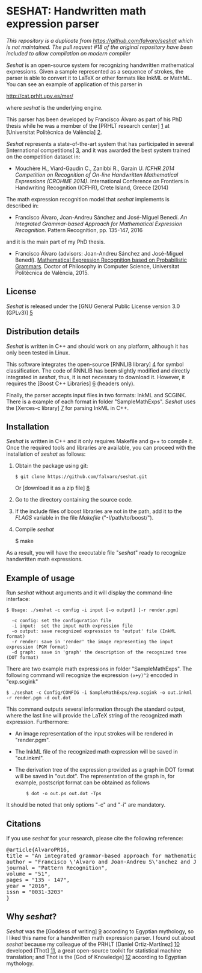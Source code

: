 SESHAT: Handwritten math expression parser
==========================================
*This repository is a duplicate from https://github.com/falvaro/seshat which is not maintained. The pull request #18 of the original repository have been included to allow compilation on modern compiler*


*Seshat* is an open-source system for recognizing handwritten
mathematical expressions. Given a sample represented as a sequence of
strokes, the parser is able to convert it to LaTeX or other formats
like InkML or MathML. You can see an example of application of this
parser in

http://cat.prhlt.upv.es/mer/

where *seshat* is the underlying engine.

This parser has been developed by Francisco Álvaro as part of his PhD
thesis while he was a member of the [PRHLT research center] [1] at
[Universitat Politècnica de València] [2].

*Seshat* represents a state-of-the-art system that has participated in
several [international competitions] [3], and it was awarded the best
system trained on the competition dataset in:

- Mouchère H., Viard-Gaudin C., Zanibbi R., Garain U.
  *ICFHR 2014 Competition on Recognition of On-line Handwritten 
   Mathematical Expressions (CROHME 2014)*.
  International Conference on Frontiers in Handwriting Recognition (ICFHR),
  Crete Island, Greece (2014)

The math expression recognition model that *seshat* implements is described in:

- Francisco Álvaro, Joan-Andreu Sánchez and José-Miguel Benedí.
  *An Integrated Grammar-based Approach for Mathematical Expression Recognition*.
  Pattern Recognition, pp. 135-147, 2016

and it is the main part of my PhD thesis. 

 - Francisco Álvaro (advisors: Joan-Andreu Sánchez and José-Miguel Benedí).
   [Mathematical Expression Recognition based on Probabilistic Grammars][13].
   Doctor of Philosophy in Computer Science,
   Universitat Politècnica de València, 2015.

License
-------
*Seshat* is released under the [GNU General Public License version 3.0 (GPLv3)] [5]


Distribution details
--------------------
*Seshat* is written in C++ and should work on any platform, although
it has only been tested in Linux.

This software integrates the open-source [RNNLIB library] [4]
for symbol classification. The code of RNNLIB has been slightly
modified and directly integrated in *seshat*, thus, it is not
necessary to download it. However, it requires the [Boost C++
Libraries] [6] (headers only).

Finally, the parser accepts input files in two formats: InkML and
SCGINK. There is a example of each format in folder
"SampleMathExps". *Seshat* uses the [Xerces-c library] [7] for parsing
InkML in C++.



Installation
--------------------
*Seshat* is written in C++ and it only requires Makefile and g++ to
compile it. Once the required tools and libraries are available, you
can proceed with the installation of *seshat* as follows:

 1. Obtain the package using git:

        $ git clone https://github.com/falvaro/seshat.git

    Or [download it as a zip file] [8]

 2. Go to the directory containing the source code.

 3. If the include files of boost libraries are not in the path, add
 it to the *FLAGS* variable in the file *Makefile* ("-I/path/to/boost/").

 4. Compile *seshat*

      $ make

As a result, you will have the executable file "*seshat*" ready to
recognize handwritten math expressions.


Example of usage
----------------
Run *seshat* without arguments and it will display the command-line interface:

```
$ Usage: ./seshat -c config -i input [-o output] [-r render.pgm]

  -c config: set the configuration file
  -i input:  set the input math expression file
  -o output: save recognized expression to 'output' file (InkML format)
  -r render: save in 'render' the image representing the input expression (PGM format)
  -d graph:  save in 'graph' the description of the recognized tree (DOT format)
```

There are two example math expressions in folder "SampleMathExps". The
following command will recognize the expression `(x+y)^2` encoded in
"exp.scgink"

	$ ./seshat -c Config/CONFIG -i SampleMathExps/exp.scgink -o out.inkml -r render.pgm -d out.dot

This command outputs several information through the standard output, where the last line will
provide the LaTeX string of the recognized math expression. Furthermore:

- An image representation of the input strokes will be rendered in "render.pgm".

- The InkML file of the recognized math expression will be saved in "out.inkml".

- The derivation tree of the expression provided as a graph in DOT
  format will be saved in "out.dot". The representation of the graph
  in, for example, postscript format can be obtained as follows

       	  $ dot -o out.ps out.dot -Tps

It should be noted that only options "-c" and "-i" are mandatory.


Citations
---------
If you use *seshat* for your research, please cite the following reference:

<pre>
@article{AlvaroPR16,
title = "An integrated grammar-based approach for mathematical expression recognition",
author = "Francisco \'Alvaro and Joan-Andreu S\'anchez and Jos\'e-Miguel Bened\'{\i}",
journal = "Pattern Recognition",
volume = "51",
pages = "135 - 147",
year = "2016",
issn = "0031-3203"
}
</pre>


Why *seshat*?
-------------
*Seshat* was the [Goddess of writing] [9] according to Egyptian
mythology, so I liked this name for a handwritten math expression
parser. I found out about *seshat* because my colleague of the PRHLT
[Daniel Ortiz-Martínez] [10] developed [Thot] [11], a great
open-source toolkit for statistical machine translation; and Thot is
the [God of Knowledge] [12] according to Egyptian mythology.




[1]: http://www.prhlt.upv.es/
[2]: http://www.upv.es/
[3]: http://www.isical.ac.in/~crohme/
[4]: http://sourceforge.net/projects/rnnl/
[5]: http://www.gnu.org/licenses/gpl-3.0.html
[6]: http://www.boost.org/
[7]: http://xerces.apache.org/xerces-c/
[8]: https://github.com/falvaro/seshat/archive/master.zip
[9]: http://en.wikipedia.org/wiki/Seshat
[10]: https://www.prhlt.upv.es/page/member?user=dortiz
[11]: https://github.com/daormar/thot
[12]: http://en.wikipedia.org/wiki/Thoth
[13]: http://hdl.handle.net/10251/51665
